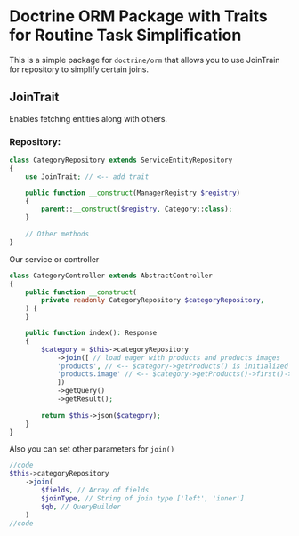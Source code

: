 # Doctrine ORM Package with Traits for Routine Task Simplification

This is a simple package for `doctrine/orm` that allows you to use JoinTrain for repository to simplify certain joins.

## JoinTrait

Enables fetching entities along with others.

### Repository:

```php
class CategoryRepository extends ServiceEntityRepository
{
    use JoinTrait; // <-- add trait

    public function __construct(ManagerRegistry $registry)
    {
        parent::__construct($registry, Category::class);
    }
    
    // Other methods
}
```

Our service or controller
```php
class CategoryController extends AbstractController
{
    public function __construct(
        private readonly CategoryRepository $categoryRepository,
    ) {
    }

    public function index(): Response
    {
        $category = $this->categoryRepository
            ->join([ // load eager with products and products images
            'products', // <-- $category->getProducts() is initialized
            'products.image' // <-- $category->getProducts()->first()->getImage() is initialized too
            ])
            ->getQuery()
            ->getResult();
        
        return $this->json($category);
    }
}
```

Also you can set other parameters for `join()`
```php
//code
$this->categoryRepository
    ->join(
        $fields, // Array of fields
        $joinType, // String of join type ['left', 'inner'] 
        $qb, // QueryBuilder
    )
//code
```
